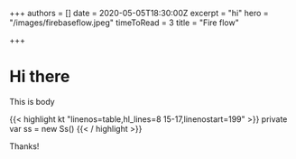 +++
authors = []
date = 2020-05-05T18:30:00Z
excerpt = "hi"
hero = "/images/firebaseflow.jpeg"
timeToRead = 3
title = "Fire flow"

+++
# Hi there

This is body

{{< highlight kt "linenos=table,hl_lines=8 15-17,linenostart=199" >}}
	private var ss = new Ss()
{{< / highlight >}}

Thanks!
